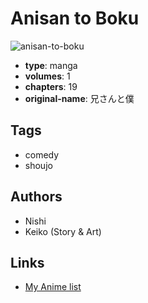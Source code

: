 # Anisan to Boku

![anisan-to-boku](https://cdn.myanimelist.net/images/manga/2/46849.jpg)

-   **type**: manga
-   **volumes**: 1
-   **chapters**: 19
-   **original-name**: 兄さんと僕

## Tags

-   comedy
-   shoujo

## Authors

-   Nishi
-   Keiko (Story & Art)

## Links

-   [My Anime list](https://myanimelist.net/manga/29227/Anisan_to_Boku)
